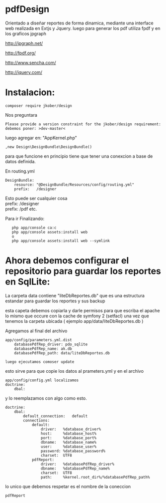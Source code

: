 pdfDesign
=========
Orientado a diseñar reportes de forma dinamica, mediante una interface web realizada en Extjs y Jquery.
luego para generar los pdf utiliza fpdf y en los graficos jpgraph

http://jpgraph.net/

http://fpdf.org/

http://www.sencha.com/

http://jquery.com/



Instalacion:
============

    composer require jkober/design

Nos preguntara

    Please provide a version constraint for the jkober/design requirement: 
    debemos poner: >dev-master<


luego agregar en:
"AppKernel.php"

    ,new Design\DesignBundle\DesignBundle()

para que funcione en principio tiene que tener una conexcion a base de datos definida.

En routing.yml

    DesignBundle:
        resource: "@DesignBundle/Resources/config/routing.yml"
        prefix:   /designer

Esto puede ser cualquier cosa    
      prefix:   /designer    
      prefix:   /pdf etc.          

Para ir Finalizando:

       php app/console ca:c
       php app/console assets:install web
       o
       php app/console assets:install web --symlink
         
Ahora debemos configurar el repositorio para guardar los reportes en SqlLite:
========================================================

La carpeta data contiene "liteDbReportes.db" que es una estructura estandar para guardar los reportes y sus backup

esta capeta debemos copiarla y darle permisos para que escriba el apache lo mismo que occure con la cache de symfony 2 (setfacl)
una vez que tenemos la carpeta ubicada ( ejemplo app/data/liteDbReportes.db )

Agregamos al final del archivo

    app/config/parameters.yml.dist
        databasePdfRep_driver: pdo_sqlite
        databasePdfRep_name: ak.db
        databasePdfRep_path: data/liteDbReportes.db
        
    luego ejecutamos comoser update 
esto sirve para que copie los datos al prameters.yml
y en el archivo 

    app/config/config.yml localizamos 
    doctrine:
        dbal: 
    
y lo reemplazamos con algo como esto.

    doctrine:
        dbal:
            default_connection:   default
            connections:
                default:
                    driver:   %database_driver%
                    host:     %database_host%
                    port:     %database_port%
                    dbname:   %database_name%
                    user:     %database_user%
                    password: %database_password%
                    charset:  UTF8
                pdfReport:
                    driver:   %databasePdfRep_driver%
                    dbname:   %databasePdfRep_name%
                    charset:  UTF8
                    path:     %kernel.root_dir%/%databasePdfRep_path%
lo unico que debemos respetar es el nombre de la coneccion 

    pdfReport


    
